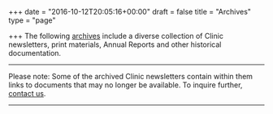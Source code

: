 +++
date = "2016-10-12T20:05:16+00:00"
draft = false
title = "Archives"
type = "page"

+++
The following [archives](http://newsletter.workers-safety.ca.s3-website-us-east-1.amazonaws.com/#!/newsletters%2F) include a diverse collection of Clinic newsletters, print materials, Annual Reports and other historical documentation.

* * *

Please note: Some of the archived Clinic newsletters contain within them links to documents that may no longer be available. To inquire further, [contact us](/menu/contact/).

* * *
